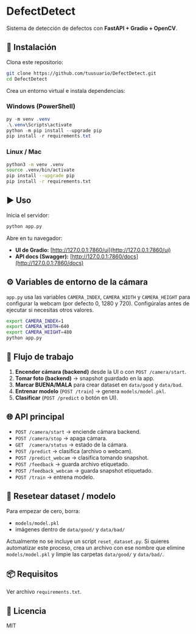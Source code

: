 # DefectDetect

Sistema de detección de defectos con **FastAPI + Gradio + OpenCV**.

## 🚀 Instalación

Clona este repositorio:

```bash
git clone https://github.com/tuusuario/DefectDetect.git
cd DefectDetect
```

Crea un entorno virtual e instala dependencias:

### Windows (PowerShell)
```powershell
py -m venv .venv
.\.venv\Scripts\activate
python -m pip install --upgrade pip
pip install -r requirements.txt
```

### Linux / Mac
```bash
python3 -m venv .venv
source .venv/bin/activate
pip install --upgrade pip
pip install -r requirements.txt
```

## ▶️ Uso

Inicia el servidor:

```bash
python app.py
```

Abre en tu navegador:

- **UI de Gradio:** [http://127.0.0.1:7860/ui](http://127.0.0.1:7860/ui)
- **API docs (Swagger):** [http://127.0.0.1:7860/docs](http://127.0.0.1:7860/docs)

## ⚙️ Variables de entorno de la cámara

`app.py` usa las variables `CAMERA_INDEX`, `CAMERA_WIDTH` y `CAMERA_HEIGHT` 
para configurar la webcam (por defecto 0, 1280 y 720).
Configúralas antes de ejecutar si necesitas otros valores.

```bash
export CAMERA_INDEX=1
export CAMERA_WIDTH=640
export CAMERA_HEIGHT=480
python app.py
```

## 📸 Flujo de trabajo

1. **Encender cámara (backend)** desde la UI o con `POST /camera/start`.
2. **Tomar foto (backend)** → snapshot guardado en la app.
3. **Marcar BUENA/MALA** para crear dataset en `data/good` y `data/bad`.
4. **Entrenar modelo** (`POST /train`) → genera `models/model.pkl`.
5. **Clasificar** (`POST /predict` o botón en UI).

## 🌐 API principal

- `POST /camera/start` → enciende cámara backend.
- `POST /camera/stop` → apaga cámara.
- `GET  /camera/status` → estado de la cámara.
- `POST /predict` → clasifica (archivo o webcam).
- `POST /predict_webcam` → clasifica tomando snapshot.
- `POST /feedback` → guarda archivo etiquetado.
- `POST /feedback_webcam` → guarda snapshot etiquetado.
- `POST /train` → entrena modelo.

## 🔧 Resetear dataset / modelo

Para empezar de cero, borra:

- `models/model.pkl`
- imágenes dentro de `data/good/` y `data/bad/`

Actualmente no se incluye un script `reset_dataset.py`. Si quieres automatizar este proceso, crea un archivo con ese nombre que elimine `models/model.pkl` y limpie las carpetas `data/good/` y `data/bad/`.

## 📦 Requisitos

Ver archivo `requirements.txt`.

## 📜 Licencia

MIT
